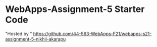 # WebApps-Assignment-5 Starter Code

"Hosted by " https://github.com/44-563-WebApps-F21/webapps-s21-assignment-5-nikhil-akarapu
